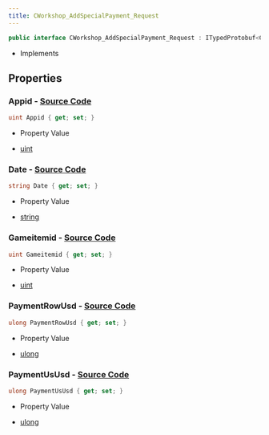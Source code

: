 ```yaml
---
title: CWorkshop_AddSpecialPayment_Request
---
```


```csharp
public interface CWorkshop_AddSpecialPayment_Request : ITypedProtobuf<CWorkshop_AddSpecialPayment_Request>, INativeHandle
```

- Implements

## Properties

### **Appid** - [Source Code](https://github.com/swiftly-solution/swiftlys2/blob/main/managed/src/SwiftlyS2.Generated/Protobufs/Interfaces/CWorkshop_AddSpecialPayment_Request.cs#L13)

```csharp
uint Appid { get; set; }
```

- Property Value

- [uint](https://learn.microsoft.com/dotnet/api/system.uint32)

### **Date** - [Source Code](https://github.com/swiftly-solution/swiftlys2/blob/main/managed/src/SwiftlyS2.Generated/Protobufs/Interfaces/CWorkshop_AddSpecialPayment_Request.cs#L19)

```csharp
string Date { get; set; }
```

- Property Value

- [string](https://learn.microsoft.com/dotnet/api/system.string)

### **Gameitemid** - [Source Code](https://github.com/swiftly-solution/swiftlys2/blob/main/managed/src/SwiftlyS2.Generated/Protobufs/Interfaces/CWorkshop_AddSpecialPayment_Request.cs#L16)

```csharp
uint Gameitemid { get; set; }
```

- Property Value

- [uint](https://learn.microsoft.com/dotnet/api/system.uint32)

### **PaymentRowUsd** - [Source Code](https://github.com/swiftly-solution/swiftlys2/blob/main/managed/src/SwiftlyS2.Generated/Protobufs/Interfaces/CWorkshop_AddSpecialPayment_Request.cs#L25)

```csharp
ulong PaymentRowUsd { get; set; }
```

- Property Value

- [ulong](https://learn.microsoft.com/dotnet/api/system.uint64)

### **PaymentUsUsd** - [Source Code](https://github.com/swiftly-solution/swiftlys2/blob/main/managed/src/SwiftlyS2.Generated/Protobufs/Interfaces/CWorkshop_AddSpecialPayment_Request.cs#L22)

```csharp
ulong PaymentUsUsd { get; set; }
```

- Property Value

- [ulong](https://learn.microsoft.com/dotnet/api/system.uint64)

